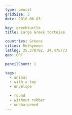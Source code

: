 ```yaml
---
type: pencil
gridSize: 3
date: 2018-06-03

key: greekturtle
title: Large Greek tortoise

countries: Greece
cities: Rethymnon
latlng: 35.370702, 24.475773
geo: GRC

pencilCount: 1

tags:
  - animal
  - with a toy
  - envelope

  - round
  - without rubber
  - unsharpened
---
```

